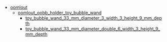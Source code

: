 * [oomlout](oomlout)
  * [oomlout_oobb_holder_toy_bubble_wand](oomlout/oomlout_oobb_holder_toy_bubble_wand)
    * [toy_bubble_wand_33_mm_diameter_3_width_3_height_9_mm_depth](oomlout/oomlout_oobb_holder_toy_bubble_wand/toy_bubble_wand_33_mm_diameter_3_width_3_height_9_mm_depth)
    * [toy_bubble_wand_33_mm_diameter_double_6_width_3_height_9_mm_depth](oomlout/oomlout_oobb_holder_toy_bubble_wand/toy_bubble_wand_33_mm_diameter_double_6_width_3_height_9_mm_depth)
